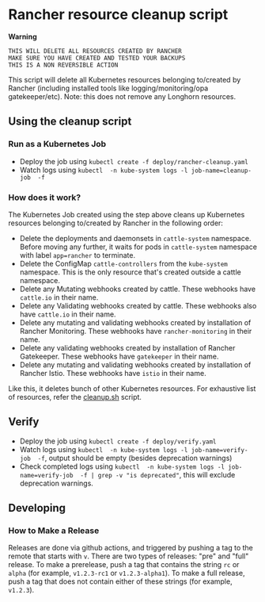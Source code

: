 # Rancher resource cleanup script

**Warning**
```
THIS WILL DELETE ALL RESOURCES CREATED BY RANCHER
MAKE SURE YOU HAVE CREATED AND TESTED YOUR BACKUPS
THIS IS A NON REVERSIBLE ACTION
```

This script will delete all Kubernetes resources belonging to/created by Rancher (including installed tools like logging/monitoring/opa gatekeeper/etc). Note: this does not remove any Longhorn resources.


## Using the cleanup script

### Run as a Kubernetes Job

* Deploy the job using `kubectl create -f deploy/rancher-cleanup.yaml`
* Watch logs using `kubectl  -n kube-system logs -l job-name=cleanup-job  -f`

### How does it work?

The Kubernetes Job created using the step above cleans up Kubernetes resources belonging to/created by Rancher in the following order:
* Delete the deployments and daemonsets in `cattle-system` namespace. Before moving any further, it waits for pods in `cattle-system` namespace with label `app=rancher` to terminate.
* Delete the ConfigMap `cattle-controllers` from the `kube-system` namespace. This is the only resource that's created outside a cattle namespace.
* Delete any Mutating webhooks created by cattle. These webhooks have `cattle.io` in their name.
* Delete any Validating webhooks created by cattle. These webhooks also have `cattle.io` in their name.
* Delete any mutating and validating webhooks created by installation of Rancher Monitoring. These webhooks have `rancher-monitoring` in their name.
* Delete any validating webhooks created by installation of Rancher Gatekeeper. These webhooks have `gatekeeper` in their name.
* Delete any mutating and validating webhooks created by installation of Rancher Istio. These webhooks have `istio` in their name.

Like this, it deletes bunch of other Kubernetes resources. For exhaustive list of resources, refer the [cleanup.sh](./cleanup.sh) script.

## Verify

* Deploy the job using `kubectl create -f deploy/verify.yaml`
* Watch logs using `kubectl  -n kube-system logs -l job-name=verify-job  -f`, output should be empty (besides deprecation warnings)
* Check completed logs using `kubectl  -n kube-system logs -l job-name=verify-job  -f | grep -v "is deprecated"`, this will exclude deprecation warnings.


## Developing

### How to Make a Release

Releases are done via github actions, and triggered by pushing a
tag to the remote that starts with `v`. There are two types of
releases: "pre" and "full" release. To make a prerelease, push a
tag that contains the string `rc` or `alpha` (for example, `v1.2.3-rc1`
or `v1.2.3-alpha1`). To make a full release, push a tag that does
not contain either of these strings (for example, `v1.2.3`).
